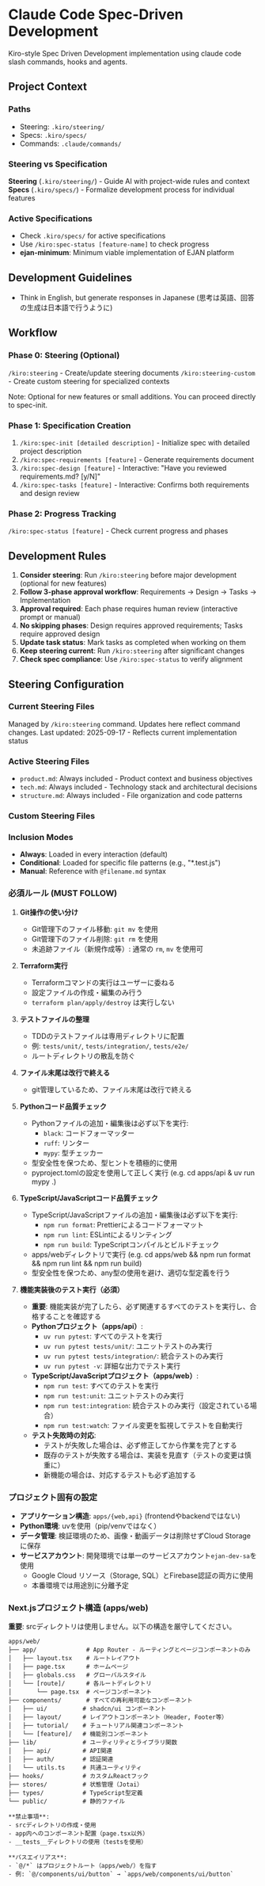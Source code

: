 # Claude Code Spec-Driven Development

Kiro-style Spec Driven Development implementation using claude code slash commands, hooks and agents.

## Project Context

### Paths
- Steering: `.kiro/steering/`
- Specs: `.kiro/specs/`
- Commands: `.claude/commands/`

### Steering vs Specification

**Steering** (`.kiro/steering/`) - Guide AI with project-wide rules and context
**Specs** (`.kiro/specs/`) - Formalize development process for individual features

### Active Specifications
- Check `.kiro/specs/` for active specifications
- Use `/kiro:spec-status [feature-name]` to check progress
- **ejan-minimum**: Minimum viable implementation of EJAN platform

## Development Guidelines
- Think in English, but generate responses in Japanese (思考は英語、回答の生成は日本語で行うように)

## Workflow

### Phase 0: Steering (Optional)
`/kiro:steering` - Create/update steering documents
`/kiro:steering-custom` - Create custom steering for specialized contexts

Note: Optional for new features or small additions. You can proceed directly to spec-init.

### Phase 1: Specification Creation
1. `/kiro:spec-init [detailed description]` - Initialize spec with detailed project description
2. `/kiro:spec-requirements [feature]` - Generate requirements document
3. `/kiro:spec-design [feature]` - Interactive: "Have you reviewed requirements.md? [y/N]"
4. `/kiro:spec-tasks [feature]` - Interactive: Confirms both requirements and design review

### Phase 2: Progress Tracking
`/kiro:spec-status [feature]` - Check current progress and phases

## Development Rules
1. **Consider steering**: Run `/kiro:steering` before major development (optional for new features)
2. **Follow 3-phase approval workflow**: Requirements → Design → Tasks → Implementation
3. **Approval required**: Each phase requires human review (interactive prompt or manual)
4. **No skipping phases**: Design requires approved requirements; Tasks require approved design
5. **Update task status**: Mark tasks as completed when working on them
6. **Keep steering current**: Run `/kiro:steering` after significant changes
7. **Check spec compliance**: Use `/kiro:spec-status` to verify alignment

## Steering Configuration

### Current Steering Files
Managed by `/kiro:steering` command. Updates here reflect command changes.
Last updated: 2025-09-17 - Reflects current implementation status

### Active Steering Files
- `product.md`: Always included - Product context and business objectives
- `tech.md`: Always included - Technology stack and architectural decisions
- `structure.md`: Always included - File organization and code patterns

### Custom Steering Files
<!-- Added by /kiro:steering-custom command -->
<!-- Format:
- `filename.md`: Mode - Pattern(s) - Description
  Mode: Always|Conditional|Manual
  Pattern: File patterns for Conditional mode
-->

### Inclusion Modes
- **Always**: Loaded in every interaction (default)
- **Conditional**: Loaded for specific file patterns (e.g., "*.test.js")
- **Manual**: Reference with `@filename.md` syntax


### 必須ルール (MUST FOLLOW)
1. **Git操作の使い分け**
   - Git管理下のファイル移動: `git mv` を使用
   - Git管理下のファイル削除: `git rm` を使用
   - 未追跡ファイル（新規作成等）: 通常の `rm`, `mv` を使用可

2. **Terraform実行**
   - Terraformコマンドの実行はユーザーに委ねる
   - 設定ファイルの作成・編集のみ行う
   - `terraform plan/apply/destroy` は実行しない

3. **テストファイルの整理**
   - TDDのテストファイルは専用ディレクトリに配置
   - 例: `tests/unit/`, `tests/integration/`, `tests/e2e/`
   - ルートディレクトリの散乱を防ぐ

4. **ファイル末尾は改行で終える**
   - git管理しているため、ファイル末尾は改行で終える

5. **Pythonコード品質チェック**
   - Pythonファイルの追加・編集後は必ず以下を実行:
     - `black`: コードフォーマッター
     - `ruff`: リンター
     - `mypy`: 型チェッカー
   - 型安全性を保つため、型ヒントを積極的に使用
   - pyproject.tomlの設定を使用して正しく実行 (e.g. cd apps/api & uv run mypy .)

6. **TypeScript/JavaScriptコード品質チェック**
   - TypeScript/JavaScriptファイルの追加・編集後は必ず以下を実行:
     - `npm run format`: Prettierによるコードフォーマット
     - `npm run lint`: ESLintによるリンティング
     - `npm run build`: TypeScriptコンパイルとビルドチェック
   - apps/webディレクトリで実行 (e.g. cd apps/web && npm run format && npm run lint && npm run build)
   - 型安全性を保つため、any型の使用を避け、適切な型定義を行う

7. **機能実装後のテスト実行（必須）**
   - **重要**: 機能実装が完了したら、必ず関連するすべてのテストを実行し、合格することを確認する
   - **Pythonプロジェクト（apps/api）**:
     - `uv run pytest`: すべてのテストを実行
     - `uv run pytest tests/unit/`: ユニットテストのみ実行
     - `uv run pytest tests/integration/`: 統合テストのみ実行
     - `uv run pytest -v`: 詳細な出力でテスト実行
   - **TypeScript/JavaScriptプロジェクト（apps/web）**:
     - `npm run test`: すべてのテストを実行
     - `npm run test:unit`: ユニットテストのみ実行
     - `npm run test:integration`: 統合テストのみ実行（設定されている場合）
     - `npm run test:watch`: ファイル変更を監視してテストを自動実行
   - **テスト失敗時の対応**:
     - テストが失敗した場合は、必ず修正してから作業を完了とする
     - 既存のテストが失敗する場合は、実装を見直す（テストの変更は慎重に）
     - 新機能の場合は、対応するテストも必ず追加する

### プロジェクト固有の設定
- **アプリケーション構造**: `apps/{web,api}` (frontendやbackendではない)
- **Python環境**: uvを使用（pip/venvではなく）
- **データ管理**: 検証環境のため、画像・動画データは削除せずCloud Storageに保存
- **サービスアカウント**: 開発環境では単一のサービスアカウント`ejan-dev-sa`を使用
  - Google Cloud リソース（Storage, SQL）とFirebase認証の両方に使用
  - 本番環境では用途別に分離予定

### Next.jsプロジェクト構造 (apps/web)
**重要**: srcディレクトリは使用しません。以下の構造を厳守してください。

```
apps/web/
├── app/              # App Router - ルーティングとページコンポーネントのみ
│   ├── layout.tsx    # ルートレイアウト
│   ├── page.tsx      # ホームページ
│   ├── globals.css   # グローバルスタイル
│   └── [route]/      # 各ルートディレクトリ
│       └── page.tsx  # ページコンポーネント
├── components/       # すべての再利用可能なコンポーネント
│   ├── ui/          # shadcn/ui コンポーネント
│   ├── layout/      # レイアウトコンポーネント（Header, Footer等）
│   ├── tutorial/    # チュートリアル関連コンポーネント
│   └── [feature]/   # 機能別コンポーネント
├── lib/             # ユーティリティとライブラリ関数
│   ├── api/         # API関連
│   ├── auth/        # 認証関連
│   └── utils.ts     # 共通ユーティリティ
├── hooks/           # カスタムReactフック
├── stores/          # 状態管理（Jotai）
├── types/           # TypeScript型定義
└── public/          # 静的ファイル

**禁止事項**:
- srcディレクトリの作成・使用
- app内へのコンポーネント配置（page.tsx以外）
- __tests__ディレクトリの使用（testsを使用）

**パスエイリアス**:
- `@/*` はプロジェクトルート（apps/web/）を指す
- 例: `@/components/ui/button` → `apps/web/components/ui/button`
